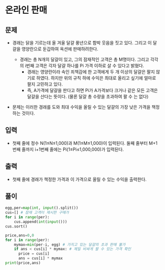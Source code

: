 # 온라인 판매

## 문제

- 경래는 닭을 기르는데 올 겨울 달걀 풍년으로 함박 웃음을 짓고 있다. 그리고 이 달걀을 영양란으로 둔갑하여 옥션에 판매하려한다.
  - 경래는 총 N개의 달걀이 있고, 그의 잠재적인 고객은 총 M명이다. 그리고 각각의 i번째 고객은 각자 달걀 하나를 Pi 가격 이하로 살 수 있다고 밝혔다.
    - 경래는 영양란이라 속인 죄책감에 한 고객에게 두 개 이상의 달걀은 팔지 않기로 하였다. 하지만 위의 규칙 하에 수익은 최대로 올리고 싶기에 얼마로 팔지 고민하고 있다. 
    - 즉, A가격에 달걀을 판다고 하면 Pi가 A가격보다 크거나 같은 모든 고객은 달걀을 산다는 뜻이다. (물론 달걀 총 수량을 초과하여 팔 수 는 없다)

- 문제는 이러한 경래를 도와 최대 수익을 올릴 수 있는 달걀의 가장 낮은 가격을 책정하는 것이다.

## 입력

- 첫째 줄에 정수 N(1≤N≤1,000)과 M(1≤M≤1,000)이 입력된다. 둘째 줄부터 M+1번째 줄까지 i+1번째 줄에는 Pi(1≤Pi≤1,000,000)가 입력된다.

## 출력

- 첫째 줄에 경래가 책정한 가격과 이 가격으로 올릴 수 있는 수익을 출력한다.

## 풀이

```Python
egg,per=map(int, input().split())
cus=[] # 잠재 고객이 제시한 구매가
for i in range(per):
    cus.append(int(input()))
cus.sort()

price,ans=0,0
for i in range(per):
    mymax=min(per-i, egg) # 가지고 있는 달걀의 초과 판매 불가
    if ans < cus[i] * mymax: # 제일 비싸게 팔 수 있는 가격 확인
      price = cus[i] 
      ans = cus[i] * mymax
print(price,ans)
```
